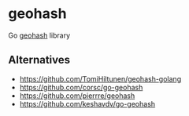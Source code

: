 # geohash
Go [geohash](https://en.wikipedia.org/wiki/Geohash) library

## Alternatives

* https://github.com/TomiHiltunen/geohash-golang
* https://github.com/corsc/go-geohash
* https://github.com/pierrre/geohash
* https://github.com/keshavdv/go-geohash
